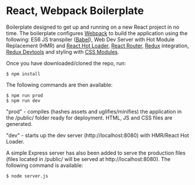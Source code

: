 # React, Webpack Boilerplate

Boilerplate designed to get up and running on a new React project in no time.
The boilerplate configures [Webpack](https://webpack.js.org/) to build the application using the following: ES6 JS transpiler ([Babel](http://babeljs.io)), Web Dev Server with Hot Module Replacement (HMR) and [React Hot Loader](https://github.com/gaearon/react-hot-loader), [React Router](https://reacttraining.com/react-router), [Redux](https://redux.js.org) integration, [Redux Devtools](https://github.com/gaearon/redux-devtools) and styling with [CSS Modules](https://github.com/css-modules/css-modules).

Once you have downloaded/cloned the repo, run:

    $ npm install

The following commands are then available:

    $ npm run prod
    $ npm run dev

"prod" - compiles (hashes assets and uglifies/minifies) the application in the /public/ folder ready for deployment. HTML, JS and CSS files are generated.

"dev" - starts up the dev server (http://localhost:8080) with HMR/React Hot Loader.

A simple Express server has also been added to serve the production files (files located in /public/ will be served at http://localhost:8080). The following command is available:

    $ node server.js
